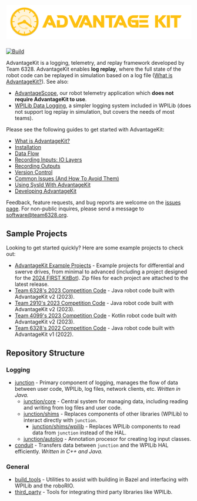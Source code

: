 # ![AdvantageKit](/banner.png)

[![Build](https://github.com/Mechanical-Advantage/AdvantageKit/actions/workflows/build.yml/badge.svg?branch=main&event=push)](https://github.com/Mechanical-Advantage/AdvantageKit/actions/workflows/build.yml)

AdvantageKit is a logging, telemetry, and replay framework developed by Team 6328. AdvantageKit enables **log replay**, where the full state of the robot code can be replayed in simulation based on a log file ([What is AdvantageKit?](/docs/WHAT-IS-ADVANTAGEKIT.md)). See also:

- [AdvantageScope](https://github.com/Mechanical-Advantage/AdvantageScope), our robot telemetry application which **does not require AdvantageKit to use**.
- [WPILib Data Logging](https://docs.wpilib.org/en/stable/docs/software/telemetry/datalog.html), a simpler logging system included in WPILib (does not support log replay in simulation, but covers the needs of most teams).

Please see the following guides to get started with AdvantageKit:

- [What is AdvantageKit?](/docs/WHAT-IS-ADVANTAGEKIT.md)
- [Installation](/docs/INSTALLATION.md)
- [Data Flow](/docs/DATA-FLOW.md)
- [Recording Inputs: IO Layers](/docs/RECORDING-INPUTS.md)
- [Recording Outputs](/docs/RECORDING-OUTPUTS.md)
- [Version Control](/docs/VERSION-CONTROL.md)
- [Common Issues (And How To Avoid Them)](/docs/COMMON-ISSUES.md)
- [Using SysId With AdvantageKit](/docs/SYSID.md)
- [Developing AdvantageKit](/docs/DEVELOPING.md)

Feedback, feature requests, and bug reports are welcome on the [issues page](https://github.com/Mechanical-Advantage/AdvantageKit/issues). For non-public inquires, please send a message to software@team6328.org.

## Sample Projects

Looking to get started quickly? Here are some example projects to check out:

- [AdvantageKit Example Projects](https://github.com/Mechanical-Advantage/AdvantageKit/blob/main/docs/INSTALLATION.md#new-projects) - Example projects for differential and swerve drives, from minimal to advanced (including a project designed for the [2024 FIRST KitBot](https://www.firstinspires.org/resource-library/frc/kitbot)). Zip files for each project are attached to the latest release.
- [Team 6328's 2023 Competition Code](https://github.com/Mechanical-Advantage/RobotCode2023) - Java robot code built with AdvantageKit v2 (2023).
- [Team 2910's 2023 Competition Code](https://github.com/FRCTeam2910/2023CompetitionRobot-Public) - Java robot code built with AdvantageKit v2 (2023).
- [Team 4099's 2023 Competition Code](https://github.com/team4099/ChargedUp-2023/tree/main) - Kotlin robot code built with AdvantageKit v2 (2023).
- [Team 6328's 2022 Competition Code](https://github.com/Mechanical-Advantage/RobotCode2022) - Java robot code built with AdvantageKit v1 (2022).

## Repository Structure

### Logging

- [junction](/junction) - Primary component of logging, manages the flow of data between user code, WPILib, log files, network clients, etc. _Written in Java._
  - [junction/core](/junction/core) - Central system for managing data, including reading and writing from log files and user code.
  - [junction/shims](/junction/shims) - Replaces components of other libraries (WPILib) to interact directly with `junction`.
    - [junction/shims/wpilib](/junction/shims/wpilib) - Replaces WPILib components to read data from `junction` instead of the HAL.
  - [junction/autolog](/junction/autolog) - Annotation procesor for creating log input classes.
- [conduit](/conduit) - Transfers data between `junction` and the WPILib HAL efficiently. _Written in C++ and Java._

### General

- [build_tools](/build_tools) - Utilities to assist with building in Bazel and interfacing with WPILib and the roboRIO.
- [third_party](/third_party) - Tools for integrating third party libraries like WPILib.
